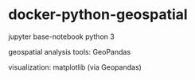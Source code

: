# docker-python-geospatial

jupyter base-notebook 
python 3 

geospatial analysis tools:
GeoPandas

visualization:
matplotlib (via Geopandas)
